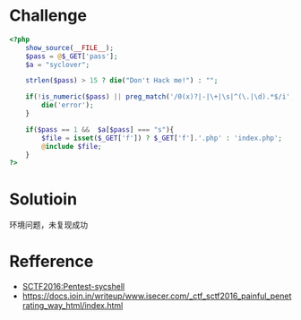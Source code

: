 # Challenge 
```php 
<?php
    show_source(__FILE__);
    $pass = @$_GET['pass'];
    $a = "syclover";

    strlen($pass) > 15 ? die("Don't Hack me!") : "";

    if(!is_numeric($pass) || preg_match('/0(x)?|-|\+|\s|^(\.|\d).*$/i',$pass)){
        die('error');
    }

    if($pass == 1 &&  $a[$pass] === "s"){
        $file = isset($_GET['f']) ? $_GET['f'].'.php' : 'index.php';
        @include $file;
    }
?>
```

# Solutioin

环境问题，未复现成功

# Refference
+ [SCTF2016:Pentest-sycshell](http://virink.blogspot.jp/2016/05/sctf2016.html)
+ https://docs.ioin.in/writeup/www.isecer.com/_ctf_sctf2016_painful_penetrating_way_html/index.html
